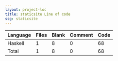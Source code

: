 ```yaml
---
layout: project-loc
title: staticsite Line of code
ssg: staticsite
---
```

<div class="table-responsive">
<table class="table">
<thead><tr>
<th>Language</th>
<th>Files</th>
<th>Blank</th>
<th>Comment</th>
<th>Code</th>
</tr></thead><tbody>
<tr><td>Haskell</td><td> 1</td><td> 8</td><td> 0</td><td> 68</td></tr>
<tr><td>Total</td><td>1</td><td>8</td><td>0</td><td>68</td></tr>
</tbody></table></div>
